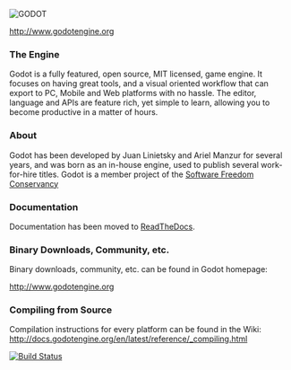 ![GODOT](/logo.png)

http://www.godotengine.org

### The Engine

Godot is a fully featured, open source, MIT licensed, game engine. It focuses on having great tools, and a visual oriented workflow that can export to PC, Mobile and Web platforms with no hassle.
The editor, language and APIs are feature rich, yet simple to learn, allowing you to become productive in a matter of hours.

### About

Godot has been developed by Juan Linietsky and Ariel Manzur for several years, and was born as an in-house engine, used to publish several work-for-hire titles. Godot is a member project of the [Software Freedom Conservancy](https://sfconservancy.org)

### Documentation

Documentation has been moved to [ReadTheDocs](http://docs.godotengine.org).

### Binary Downloads, Community, etc.

Binary downloads, community, etc. can be found in Godot homepage:

http://www.godotengine.org

### Compiling from Source

Compilation instructions for every platform can be found in the Wiki:
http://docs.godotengine.org/en/latest/reference/_compiling.html

[![Build Status](https://travis-ci.org/godotengine/godot.svg?branch=master)](https://travis-ci.org/godotengine/godot)
